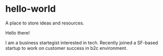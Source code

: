 # hello-world
A place to store ideas and resources.

Hello there!

I am a business startegist interested in tech. Recently joined a SF-based startup to work on customer success in b2c environment.
